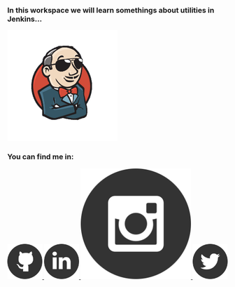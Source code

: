 <br>

### In this workspace we will learn somethings about utilities in Jenkins...

<img style="margin-left: auto; margin-right: auto; width: 50%" src="../utils/assets/jenkins.png" style="width: 300px">

<br>

<div class="container text-center">
    <h3>You can find me in:</h3>
    <a href="https://github.com/xlmriosx">
        <img src="../utils/assets/github.png" style="width: 80px"/>
    </a>
    <a href="https://www.linkedin.com/in/xlmriosx/">
        <img src="../utils/assets/linkedin.png" style="width: 80px"/>
    </a>
    <a href="https://www.instagram.com/xlmriosx/">
        <img style="margin-left: auto; margin-right: auto; width: 50%" src="../utils/assets/instagram.png" style="width: 80px"/>
    </a>
    <a href="https://twitter.com/xlmriosx">
        <img src="../utils/assets/x.png" style="width: 80px"/>
    </a>
</div>